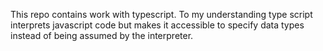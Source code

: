This repo contains work with typescript.
To my understanding type script interprets javascript code but makes it accessible to specify data types instead of being assumed by the interpreter.
